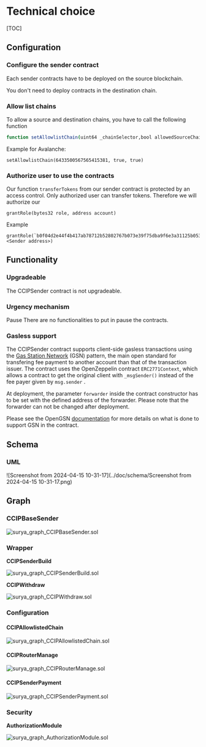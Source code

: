 # Technical choice

[TOC]

## Configuration

### Configure the sender contract

Each sender contracts have to be deployed on the source blockchain.

You don't need to deploy contracts in the destination chain.

### Allow list chains

To allow a source and destination chains, you have to call the following function

```bash
function setAllowlistChain(uint64 _chainSelector,bool allowedSourceChain, boolallowedDestinationChain) 
```

 Example for Avalanche:

```
setAllowlistChain(6433500567565415381, true, true)
```

### Authorize user to use the contracts

Our function `transferTokens` from our sender contract is protected by an access control. Only authorized user can transfer tokens. Therefore we will authorize our

```
grantRole(bytes32 role, address account)
```

Example

```
grantRole(`b0f04d2e44f4b417ab78712b52802767b073e39f75dba9f6e3a31125b053f026`, <Sender address>)
```

 

## Functionality

### Upgradeable

The CCIPSender contract is not upgradeable. 

### Urgency mechanism

Pause
There are no functionalities to put in pause the contracts.


### Gasless support

The CCIPSender contract supports client-side gasless transactions using the [Gas Station Network](https://docs.opengsn.org/#the-problem) (GSN) pattern, the main open standard for transfering fee payment to another account than that of the transaction issuer. The contract uses the OpenZeppelin contract `ERC2771Context`, which allows a contract to get the original client with `_msgSender()` instead of the fee payer given by `msg.sender` .

At deployment, the parameter  `forwarder` inside the contract constructor has to be set  with the defined address of the forwarder. Please note that the forwarder can not be changed after deployment.

Please see the OpenGSN [documentation](https://docs.opengsn.org/contracts/#receiving-a-relayed-call) for more details on what is done to support GSN in the contract.

## Schema

### UML

![Screenshot from 2024-04-15 10-31-17](../doc/schema/Screenshot from 2024-04-15 10-31-17.png)



## Graph



### CCIPBaseSender

![surya_graph_CCIPBaseSender.sol](../doc/schema/surya/surya_graph/surya_graph_CCIPBaseSender.sol.png)

### Wrapper

**CCIPSenderBuild**

![surya_graph_CCIPSenderBuild.sol](../doc/schema/surya/surya_graph/surya_graph_CCIPSenderBuild.sol.png)

**CCIPWithdraw**

![surya_graph_CCIPWithdraw.sol](../doc/schema/surya/surya_graph/surya_graph_CCIPWithdraw.sol.png)

### Configuration

#### CCIPAllowlistedChain

![surya_graph_CCIPAllowlistedChain.sol](../doc/schema/surya/surya_graph/surya_graph_CCIPAllowlistedChain.sol.png)



#### CCIPRouterManage

![surya_graph_CCIPRouterManage.sol](../doc/schema/surya/surya_graph/surya_graph_CCIPRouterManage.sol.png)

#### CCIPSenderPayment

![surya_graph_CCIPSenderPayment.sol](../doc/schema/surya/surya_graph/surya_graph_CCIPSenderPayment.sol.png)





### Security

**AuthorizationModule**

![surya_graph_AuthorizationModule.sol](../doc/schema/surya/surya_graph/surya_graph_AuthorizationModule.sol.png)
